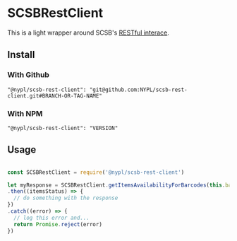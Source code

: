 # SCSBRestClient

This is a light wrapper around SCSB's [RESTful interace](https://uat-recap.htcinc.com:9093/swagger-ui.html).

## Install

### With Github

```
"@nypl/scsb-rest-client": "git@github.com:NYPL/scsb-rest-client.git#BRANCH-OR-TAG-NAME"
```

### With NPM

```
"@nypl/scsb-rest-client": "VERSION"
```

## Usage

```javascript

const SCSBRestClient = require('@nypl/scsb-rest-client')

let myResponse = SCSBRestClient.getItemsAvailabilityForBarcodes(this.barcodes)
.then((itemsStatus) => {
  // do something with the response
})
.catch((error) => {
  // log this error and...
  return Promise.reject(error)
})
```
